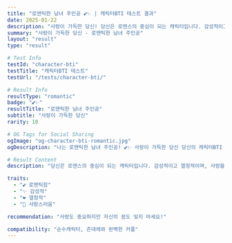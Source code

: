 ```yaml
---
title: "로맨틱한 남녀 주인공 💕✨ | 캐릭터BTI 테스트 결과"
date: 2025-01-22
description: "사랑이 가득한 당신! 당신은 로맨스의 중심이 되는 캐릭터입니다. 감성적이고 열정적이며, 사랑을 위해서라면 무엇이든 할 수 있어요. 아름다운 사랑 이야기의 주인공 같은 존재입니다...."
summary: "사랑이 가득한 당신 - 로맨틱한 남녀 주인공"
layout: "result"
type: "result"

# Test Info
testId: "character-bti"
testTitle: "캐릭터BTI 테스트"
testUrl: "/tests/character-bti/"

# Result Info
resultType: "romantic"
badge: "💕✨"
resultTitle: "로맨틱한 남녀 주인공"
subtitle: "사랑이 가득한 당신"
rarity: 10

# OG Tags for Social Sharing
ogImage: "og-character-bti-romantic.jpg"
ogDescription: "나는 로맨틱한 남녀 주인공! 💕✨ 사랑이 가득한 당신 당신의 캐릭터BTI 테스트 결과는?"

# Result Content
description: "당신은 로맨스의 중심이 되는 캐릭터입니다. 감성적이고 열정적이며, 사랑을 위해서라면 무엇이든 할 수 있어요. 아름다운 사랑 이야기의 주인공 같은 존재입니다."

traits:
  - "💕 로맨틱함"
  - "✨ 감성적"
  - "❤️ 열정적"
  - "🌹 사랑스러움"

recommendation: "사랑도 중요하지만 자신의 꿈도 잊지 마세요!"

compatibility: "순수캐릭터, 츤데레와 완벽한 커플"
---
```

